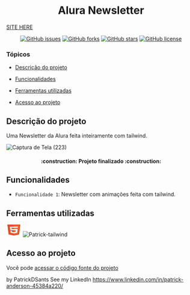 <h1 align="center" id="Título-e-Imagem-de-capa"> Alura Newsletter </h1>

<a href= "https://aluranewsletter-rho.vercel.app/">SITE HERE</a>

<p align="center">
<a href="https://github.com/PatrickDSants/landingpage/issues"><img alt="GitHub issues" src="https://img.shields.io/github/issues/PatrickDSants/landingpage?style=for-the-badge"></a>
<a href="https://github.com/PatrickDSants/landingpage/network"><img alt="GitHub forks" src="https://img.shields.io/github/forks/PatrickDSants/landingpage?style=for-the-badge"></a>
<a href="https://github.com/PatrickDSants/landingpage/stargazers"><img alt="GitHub stars" src="https://img.shields.io/github/stars/PatrickDSants/landingpage?style=for-the-badge"></a>
<a href="https://github.com/PatrickDSants/landingpage"><img alt="GitHub license" src="https://img.shields.io/github/license/PatrickDSants/landingpage?style=for-the-badge"></a>
</p>

### Tópicos 

- [Descrição do projeto](#descrição-do-projeto)

- [Funcionalidades](#funcionalidades)

- [Ferramentas utilizadas](#ferramentas-utilizadas)

- [Acesso ao projeto](#acesso-ao-projeto)

## Descrição do projeto 

<div align="justify">
<p>Uma Newsletter da Alura feita inteiramente com tailwind.</p>
  
![Captura de Tela (223)](https://user-images.githubusercontent.com/94023842/187046306-ab342cf1-155f-4388-93c1-3a78a97ffe71.png) 

</div>

<h4 align="center"> 
    :construction:  Projeto finalizado  :construction:
</h4>

## Funcionalidades

- `Funcionalidade 1`: Newsletter com animações feita com tailwind.

## Ferramentas utilizadas

<img alt="Patrick-HTML" height="30" width="40" src="https://raw.githubusercontent.com/devicons/devicon/master/icons/html5/html5-original.svg">
 <img align="center" alt="Patrick-tailwind" height="30" width="40" src="https://cdn.jsdelivr.net/gh/devicons/devicon/icons/tailwindcss/tailwindcss-plain.svg" />

###

## Acesso ao projeto

Você pode [acessar o código fonte do projeto](https://github.com/PatrickDSants/aluranewsletter)


by PatrickDSants See my LinkedIn https://www.linkedin.com/in/patrick-anderson-45384a220/

